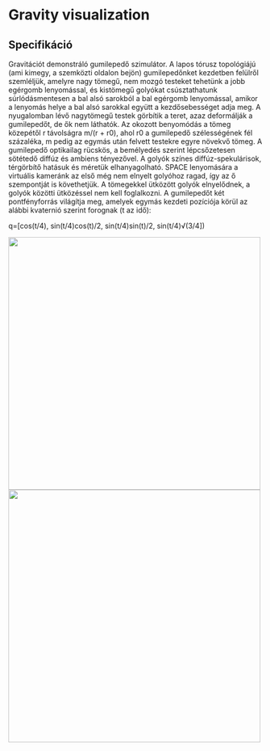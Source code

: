 # Gravity visualization
## Specifikáció 

Gravitációt demonstráló gumilepedő szimulátor. A lapos tórusz topológiájú (ami kimegy, a szemközti oldalon bejön) gumilepedőnket kezdetben felülről szemléljük, amelyre nagy tömegű, nem mozgó testeket tehetünk a jobb egérgomb lenyomással, és kistömegű golyókat csúsztathatunk súrlódásmentesen a bal alsó sarokból a bal egérgomb lenyomással, amikor a lenyomás helye a bal alsó sarokkal együtt a kezdősebességet adja meg. A nyugalomban lévő nagytömegű testek  görbítik a teret, azaz deformálják a gumilepedőt, de ők nem láthatók. Az okozott benyomódás a tömeg közepétől r távolságra m/(r + r0), ahol r0 a gumilepedő szélességének fél százaléka, m pedig az egymás után felvett testekre egyre növekvő tömeg. A gumilepedő optikailag rücskös, a bemélyedés szerint lépcsőzetesen sötétedő diffúz és ambiens tényezővel. A golyók színes diffúz-spekulárisok, térgörbítő hatásuk és méretük elhanyagolható. SPACE lenyomására a virtuális kameránk az első még nem elnyelt golyóhoz ragad, így az ő szempontját is követhetjük. A tömegekkel ütközött golyók elnyelődnek, a golyók közötti ütközéssel nem kell foglalkozni. A gumilepedőt két pontfényforrás világítja meg, amelyek egymás kezdeti pozíciója körül az alábbi kvaternió szerint forognak (t az idő):

q=[cos(t/4), sin(t/4)cos(t)/2, sin(t/4)sin(t)/2, sin(t/4)√(3/4])

<img src="https://user-images.githubusercontent.com/22593928/147514820-afb9fc55-0ff1-451d-af3e-79fd2034f09b.png" width="500" height="500"/>
<img src="https://user-images.githubusercontent.com/22593928/147514823-5a601207-34e3-4fb4-9cec-104c645c4ac5.png" width="500" height="500"/>
